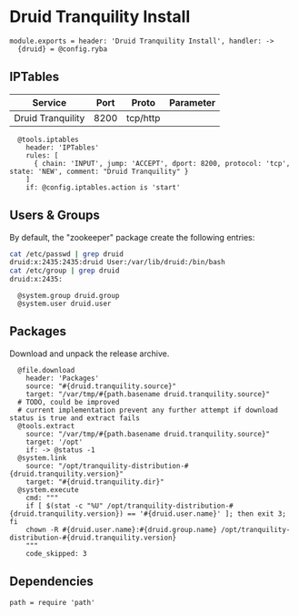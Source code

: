 
# Druid Tranquility Install

    module.exports = header: 'Druid Tranquility Install', handler: ->
      {druid} = @config.ryba

## IPTables

| Service           | Port | Proto    | Parameter                   |
|-------------------|------|----------|-----------------------------|
| Druid Tranquility | 8200 | tcp/http |                             |

      @tools.iptables
        header: 'IPTables'
        rules: [
          { chain: 'INPUT', jump: 'ACCEPT', dport: 8200, protocol: 'tcp', state: 'NEW', comment: "Druid Tranquility" }
        ]
        if: @config.iptables.action is 'start'

## Users & Groups

By default, the "zookeeper" package create the following entries:

```bash
cat /etc/passwd | grep druid
druid:x:2435:2435:druid User:/var/lib/druid:/bin/bash
cat /etc/group | grep druid
druid:x:2435:
```

      @system.group druid.group
      @system.user druid.user

## Packages

Download and unpack the release archive.

      @file.download
        header: 'Packages'
        source: "#{druid.tranquility.source}"
        target: "/var/tmp/#{path.basename druid.tranquility.source}"
      # TODO, could be improved
      # current implementation prevent any further attempt if download status is true and extract fails
      @tools.extract
        source: "/var/tmp/#{path.basename druid.tranquility.source}"
        target: '/opt'
        if: -> @status -1
      @system.link
        source: "/opt/tranquility-distribution-#{druid.tranquility.version}"
        target: "#{druid.tranquility.dir}"
      @system.execute
        cmd: """
        if [ $(stat -c "%U" /opt/tranquility-distribution-#{druid.tranquility.version}) == '#{druid.user.name}' ]; then exit 3; fi
        chown -R #{druid.user.name}:#{druid.group.name} /opt/tranquility-distribution-#{druid.tranquility.version}
        """
        code_skipped: 3

## Dependencies

    path = require 'path'
